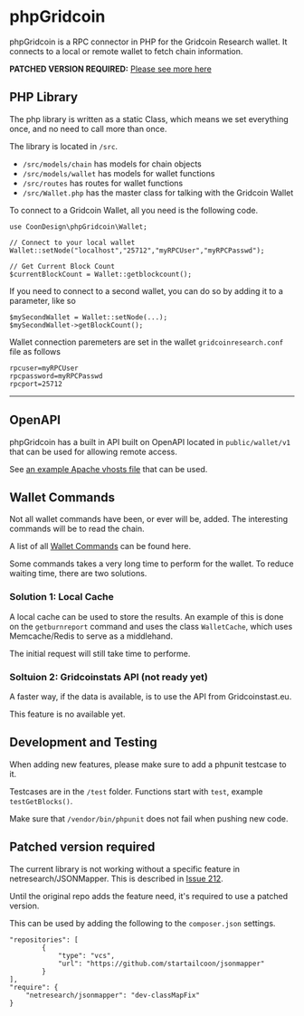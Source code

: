 # phpGridcoin

phpGridcoin is a RPC connector in PHP for the Gridcoin Research wallet. It connects to a local or remote wallet to fetch chain information.

**PATCHED VERSION REQUIRED:** [Please see more here](#patched-version-required)

## PHP Library
The php library is written as a static Class, which means we set everything once, and no need to call more than once.

The library is located in `/src`.
* `/src/models/chain` has models for chain objects
* `/src/models/wallet` has models for wallet functions
* `/src/routes` has routes for wallet functions
* `/src/Wallet.php` has the master class for talking with the Gridcoin Wallet

To connect to a Gridcoin Wallet, all you need is the following code.

```
use CoonDesign\phpGridcoin\Wallet;

// Connect to your local wallet
Wallet::setNode("localhost","25712","myRPCUser","myRPCPasswd");

// Get Current Block Count
$currentBlockCount = Wallet::getblockcount();
```

If you need to connect to a second wallet, you can do so by adding it to a parameter, like so

```
$mySecondWallet = Wallet::setNode(...);
$mySecondWallet->getBlockCount();
```

Wallet connection paremeters are set in the wallet `gridcoinresearch.conf` file as follows
```
rpcuser=myRPCUser
rpcpassword=myRPCPasswd
rpcport=25712
```
---
## OpenAPI
phpGridcoin has a built in API built on OpenAPI located in `public/wallet/v1` that can be used for allowing remote access. 

See [an example Apache vhosts file](vhost.conf.example) that can be used.



## Wallet Commands

Not all wallet commands have been, or ever will be, added. The interesting commands will be to read the chain.

A list of all [Wallet Commands](https://github.com/startailcoon/phpGridcoin/issues/1) can be found here.

Some commands takes a very long time to perform for the wallet. To reduce waiting time, there are two solutions.

### Solution 1: Local Cache
A local cache can be used to store the results. An example of this is done on the `getburnreport` command and uses the class `WalletCache`, which uses Memcache/Redis to serve as a middlehand.

The initial request will still take time to performe. 

### Soltuion 2: Gridcoinstats API (not ready yet)
A faster way, if the data is available, is to use the API from Gridcoinstast.eu. 

This feature is no available yet.

## Development and Testing

When adding new features, please make sure to add a phpunit testcase to it. 

Testcases are in the `/test` folder. Functions start with `test`, example `testGetBlocks()`.

Make sure that `/vendor/bin/phpunit` does not fail when pushing new code.

## Patched version required

The current library is not working without a specific feature in netresearch/JSONMapper. This is described in [Issue 212](https://github.com/cweiske/jsonmapper/issues/212).

Until the original repo adds the feature need, it's required to use a patched version. 

This can be used by adding the following to the `composer.json` settings.

```
"repositories": [
        {
            "type": "vcs",
            "url": "https://github.com/startailcoon/jsonmapper"
        }
],
"require": {
    "netresearch/jsonmapper": "dev-classMapFix"
}
```